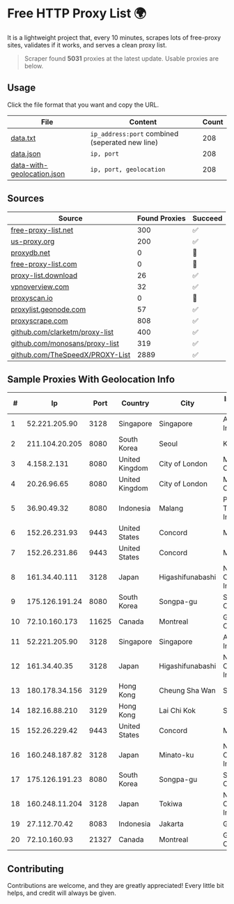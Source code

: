 
# Free HTTP Proxy List 🌍

It is a lightweight project that, every 10 minutes, scrapes lots of free-proxy sites, validates if it works, and serves a clean proxy list.


> Scraper found **5031** proxies at the latest update. Usable proxies are below.

## Usage

Click the file format that you want and copy the URL.


|File|Content|Count|
|----|-------|-----|
|[data.txt](https://raw.githubusercontent.com/themiralay/Proxy-List-World/master/data.txt)|`ip_address:port` combined (seperated new line)|208|
|[data.json](https://raw.githubusercontent.com/themiralay/Proxy-List-World/master/data.json)|`ip, port`|208|
|[data-with-geolocation.json](https://raw.githubusercontent.com/themiralay/Proxy-List-World/master/data-with-geolocation.json)|`ip, port, geolocation`|208|

## Sources

|Source|Found Proxies|Succeed|
|------|-------------|-------|
|[free-proxy-list.net](https://free-proxy-list.net)|300|✅|
|[us-proxy.org](https://www.us-proxy.org)|200|✅|
|[proxydb.net](http://proxydb.net)|0|🚫|
|[free-proxy-list.com](https://free-proxy-list.com/?page=&port=&type%5B%5D=http&type%5B%5D=https&up_time=0&search=Search)|0|🚫|
|[proxy-list.download](https://www.proxy-list.download/HTTP)|26|✅|
|[vpnoverview.com](https://vpnoverview.com/privacy/anonymous-browsing/free-proxy-servers)|32|✅|
|[proxyscan.io](https://www.proxyscan.io)|0|🚫|
|[proxylist.geonode.com](https://proxylist.geonode.com/api/proxy-list?limit=300&page=1&sort_by=lastChecked&sort_type=desc&protocols=http,https)|57|✅|
|[proxyscrape.com](https://api.proxyscrape.com/v2/?request=displayproxies&protocol=http&timeout=10000&country=all&ssl=all&anonymity=all)|808|✅|
|[github.com/clarketm/proxy-list](https://raw.githubusercontent.com/clarketm/proxy-list/master/proxy-list-raw.txt)|400|✅|
|[github.com/monosans/proxy-list](https://raw.githubusercontent.com/monosans/proxy-list/main/proxies/http.txt)|319|✅|
|[github.com/TheSpeedX/PROXY-List](https://raw.githubusercontent.com/TheSpeedX/PROXY-List/master/http.txt)|2889|✅|


## Sample Proxies With Geolocation Info

|#|Ip|Port|Country|City|Internet Service Provider|
|-|--|----|-------|----|-------------------------|
|1|52.221.205.90|3128|Singapore|Singapore|Amazon.com, Inc.|
|2|211.104.20.205|8080|South Korea|Seoul|Korea Telecom|
|3|4.158.2.131|8080|United Kingdom|City of London|Microsoft Corporation|
|4|20.26.96.65|8080|United Kingdom|City of London|Microsoft Corporation|
|5|36.90.49.32|8080|Indonesia|Malang|PT. Telekomunikasi Indonesia|
|6|152.26.231.93|9443|United States|Concord|MCNC|
|7|152.26.231.86|9443|United States|Concord|MCNC|
|8|161.34.40.111|3128|Japan|Higashifunabashi|NTT PC Communications, Inc.|
|9|175.126.191.24|8080|South Korea|Songpa-gu|SK Broadband Co Ltd|
|10|72.10.160.173|11625|Canada|Montreal|GloboTech Communications|
|11|52.221.205.90|3128|Singapore|Singapore|Amazon.com, Inc.|
|12|161.34.40.35|3128|Japan|Higashifunabashi|NTT PC Communications, Inc.|
|13|180.178.34.156|3129|Hong Kong|Cheung Sha Wan|SIMCENTRIC|
|14|182.16.88.210|3129|Hong Kong|Lai Chi Kok|SIMCENTRIC|
|15|152.26.229.42|9443|United States|Concord|MCNC|
|16|160.248.187.82|3128|Japan|Minato-ku|NTT PC Communications, Inc.|
|17|175.126.191.23|8080|South Korea|Songpa-gu|SK Broadband Co Ltd|
|18|160.248.11.204|3128|Japan|Tokiwa|NTT PC Communications, Inc.|
|19|27.112.70.42|8083|Indonesia|Jakarta|GRAHANET|
|20|72.10.160.93|21327|Canada|Montreal|GloboTech Communications|



## Contributing

Contributions are welcome, and they are greatly appreciated! Every
little bit helps, and credit will always be given.

